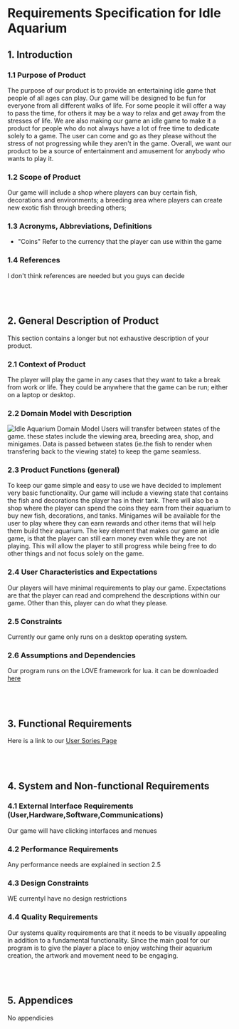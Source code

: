 # Requirements Specification for Idle Aquarium

## 1. Introduction

### 1.1 Purpose of Product  
The purpose of our product is to provide an entertaining idle game that people of all ages can play. Our game will be designed to be fun for everyone from all different walks of life. For some people it will offer a way to pass the time, for others it may be a way to relax and get away from the stresses of life. We are also making our game an idle game to make it a product for people who do not always have a lot of free time to dedicate solely to a game. The user can come and go as they please without the stress of not progressing while they aren't in the game. Overall, we want our product to be a source of entertainment and amusement for anybody who wants to play it.

### 1.2 Scope of Product  
Our game will include a shop where players can buy certain fish, decorations and environments; a breeding area where players can create new exotic fish through breeding others;

### 1.3 Acronyms, Abbreviations, Definitions  
* "Coins" Refer to the currency that the player can use within the game

### 1.4 References
I don't think references are needed but you guys can decide
<br/><br/>
<br/><br/>


## 2. General Description of Product
This section contains a longer but not exhaustive description of your product.

### 2.1 Context of Product  
The player will play the game in any cases that they want to take a break from work or life. They could be anywhere that the game can be run; either on a laptop or desktop.

### 2.2 Domain Model with Description  
![Idle Aquarium Domain Model](https://knickknaack.github.io/Average-Joes/DomainModel.png)
Users will transfer between states of the game. these states include the viewing area, breeding area, shop, and minigames. Data is passed between states (ie.the fish to render when transfering back to the viewing state) to keep the game seamless.

### 2.3 Product Functions (general)  
To keep our game simple and easy to use we have decided to implement very basic functionality. Our game will include a viewing state that contains the fish and decorations the player has in their tank. There will also be a shop where the player can spend the coins they earn from their aquarium to buy new fish, decorations, and tanks. Minigames will be available for the user to play where they can earn rewards and other items that will help them build their aquarium. The key element that makes our game an idle game, is that the player can still earn money even while they are not playing. This will allow the player to still progress while being free to do other things and not focus solely on the game.

### 2.4 User Characteristics and Expectations  
Our players will have minimal requirements to play our game. Expectations are that the player can read and comprehend the descriptions within our game. Other than
this, player can do what they please.

### 2.5 Constraints
Currently our game only runs on a desktop operating system.

### 2.6 Assumptions and Dependencies
Our program runs on the LOVE framework for lua. it can be downloaded [here](https://love2d.org/)
<br/><br/>
<br/><br/>


## 3. Functional Requirements
Here is a link to our [User Sories Page](https://knickknaack.github.io/Average-Joes/userstories)
<br/><br/>
<br/><br/>


## 4. System and Non-functional Requirements

### 4.1 External Interface Requirements (User,Hardware,Software,Communications)
Our game will have clicking interfaces and menues

### 4.2 Performance Requirements
Any performance needs are explained in section 2.5

### 4.3 Design Constraints
WE currentyl have no design restrictions

### 4.4 Quality Requirements
Our systems quality requirements are that it needs to be visually appealing in addition to a fundamental functionality. Since the main goal for our program is to give the player a place to enjoy watching their aquarium creation, the artwork and movement need to be engaging.
<br/><br/>
<br/><br/>


## 5. Appendices
No appendicies

